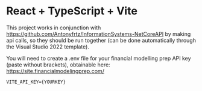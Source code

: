 # React + TypeScript + Vite

This project works in conjunction with https://github.com/Antonyfrtz/InformationSystems-NetCoreAPI by making api calls, so they should be run together (can be done automatically 
through the Visual Studio 2022 template). 

You will need to create a .env file for your financial modelling prep API key (paste without brackets), obtainable here:
https://site.financialmodelingprep.com/
```
VITE_API_KEY={YOURKEY}
```
